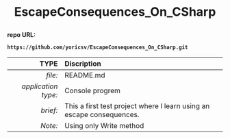 # <p align = center><b>EscapeConsequences_On_CSharp<b></p>
 
repo URL:
```
https://github.com/yoricsv/EscapeConsequences_On_CSharp.git
```

**TYPE**            | **Discription**
               ---: | :---
*file:*             | README.md
*application type:* | Console progrem
*brief:*            | This a first test project where I learn using an escape consequences.
*Note:*             | Using only Write method
